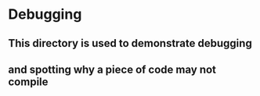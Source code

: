 # Debugging

## This directory is used to demonstrate debugging
## and spotting why a piece of code may not compile
